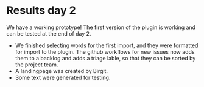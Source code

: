 # Results day 2

We have a working prototype! The first version of the plugin is working and can be tested at the end of day 2.

- We finished selecting words for the first import, and they were formatted for import to the plugin.
The github workflows for new issues now adds them to a backlog and adds a triage lable, so that they can be sorted by the project team.
- A landingpage was created by Birgit.
- Some text were generated for testing.
